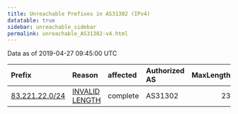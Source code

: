 ```yaml
---
title: Unreachable Prefixes in AS31302 (IPv4)
datatable: true
sidebar: unreachable_sidebar
permalink: unreachable_AS31302-v4.html
---
```


Data as of 2019-04-27 09:45:00 UTC


<div class="datatable-begin"></div>

| Prefix                                                 | Reason                                                                                                   | affected   | Authorized AS   |   MaxLength | Anchor                                         |   unreachable /24s |
|:-------------------------------------------------------|:---------------------------------------------------------------------------------------------------------|:-----------|:----------------|------------:|:-----------------------------------------------|-------------------:|
| [83.221.22.0/24](https://stat.ripe.net/83.221.22.0/24) | [INVALID LENGTH](https://rpki-validator.ripe.net/announcement-preview?asn=AS31302&prefix=83.221.22.0/24) | complete   | AS31302         |          23 | [RIPE](unreachable_RIPE_NCC_RPKI_Root-v4.html) |                  1 |

<div class="datatable-end"></div>